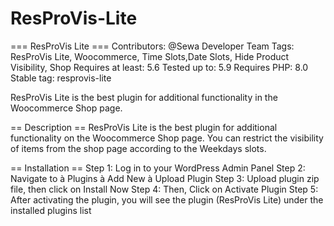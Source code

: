 # ResProVis-Lite

=== ResProVis Lite ===
Contributors: @Sewa Developer Team
Tags: ResProVis Lite, Woocommerce, Time Slots,Date Slots, Hide Product Visibility, Shop
Requires at least: 5.6
Tested up to: 5.9
Requires PHP: 8.0
Stable tag: resprovis-lite

ResProVis Lite is the best plugin for additional functionality in the Woocommerce Shop page.

== Description ==
ResProVis Lite is the best plugin for additional functionality on the Woocommerce Shop page. You can restrict the visibility of items from the shop page according to the Weekdays slots.

== Installation ==
Step 1: Log in to your WordPress Admin Panel
Step 2: Navigate to à Plugins à Add New à Upload Plugin 
Step 3: Upload plugin zip file, then click on Install Now 
Step 4: Then, Click on Activate Plugin 
Step 5: After activating the plugin, you will see the plugin (ResProVis Lite) under the installed plugins list 
